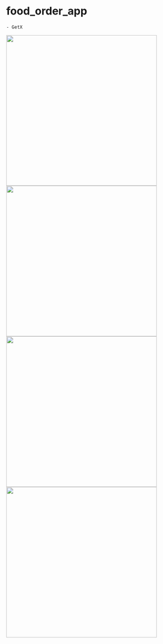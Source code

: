 # food_order_app

    - GetX

 <img src="https://user-images.githubusercontent.com/111631451/205281223-eb6efaf3-e953-44d0-a0c0-76f6e90e400f.png" style="height:400px"/> <img src="https://user-images.githubusercontent.com/111631451/205281457-56334628-9999-4892-96dd-7c41c6b7a5c8.png" style="height:400px"/><img src="https://user-images.githubusercontent.com/111631451/205281510-105715c2-83f3-42f6-949b-1a74bedd58e7.png" style="height:400px"/><img src="https://user-images.githubusercontent.com/111631451/205281619-74129c4a-e5ec-4ddf-8737-aea5799a195d.png" style="height:400px"/>
